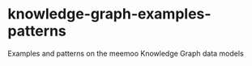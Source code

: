 # knowledge-graph-examples-patterns
Examples and patterns on the meemoo Knowledge Graph data models
